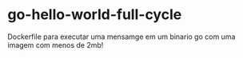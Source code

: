 # go-hello-world-full-cycle

Dockerfile para executar uma mensamge em um binario go com uma imagem com menos de 2mb!

